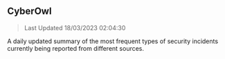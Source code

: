## CyberOwl 
> Last Updated 18/03/2023 02:04:30 


A daily updated summary of the most frequent types of security incidents currently being reported from different sources.

